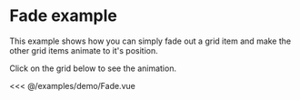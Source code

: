 <script setup>
import Fade from './demo/Fade.vue'
</script>

# Fade example

This example shows how you can simply fade out a grid item and make the other grid items animate to it's position.

Click on the grid below to see the animation.

<DemoContainer>
  <Fade />
</DemoContainer>

<<< @/examples/demo/Fade.vue
